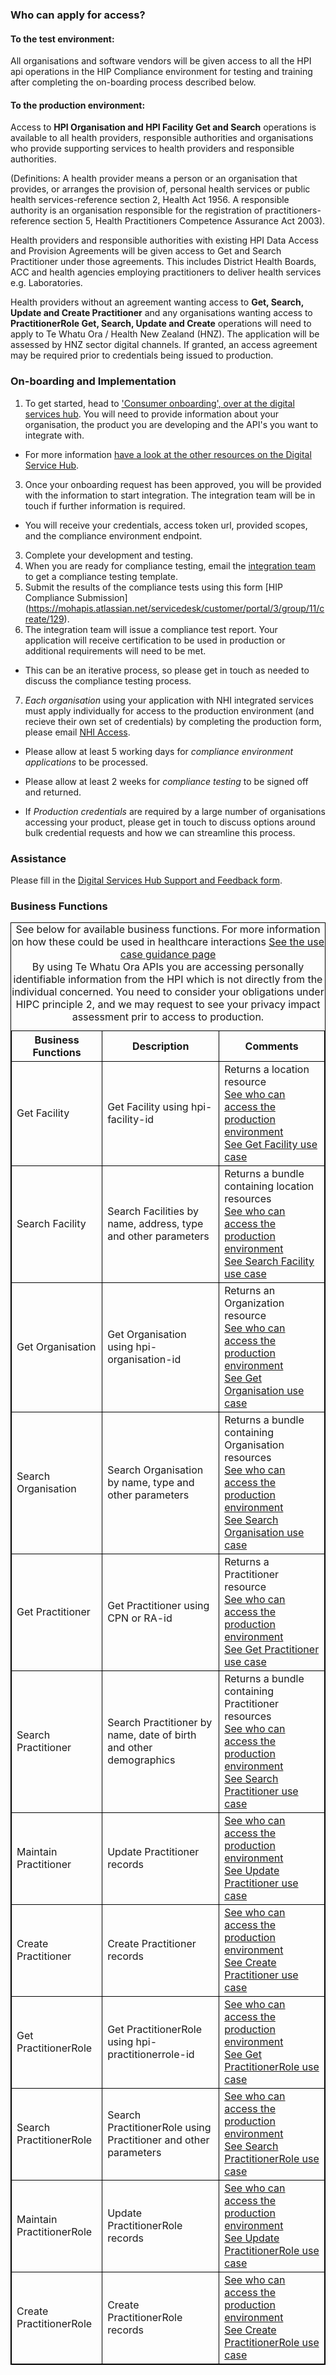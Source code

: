 

### Who can apply for access?

#### To the test environment:
All organisations and software vendors will be given access to all the HPI api operations in the HIP Compliance environment for testing and training after
completing the on-boarding process described below.

#### To the production environment:
Access to **HPI Organisation and HPI Facility Get and Search** operations is available to all health providers, responsible authorities and organisations who
provide supporting services to health providers and responsible authorities.

(Definitions: A health provider means a person or an organisation that provides, or arranges the provision of, personal health services or public health
services-reference section 2, Health Act 1956. A responsible authority is an organisation responsible for the registration of practitioners-reference section 5,
Health Practitioners Competence Assurance Act 2003).

Health providers and responsible authorities with existing HPI Data Access and Provision Agreements will be given access to Get and Search Practitioner under those
agreements. This includes District Health Boards, ACC and health agencies employing practitioners to deliver health services e.g. Laboratories.

Health providers without an agreement wanting access to **Get, Search, Update and Create Practitioner** and any organisations wanting access to **PractitionerRole Get, Search,
Update and Create** operations will need to apply to Te Whatu Ora / Health New Zealand (HNZ). The application will be assessed by HNZ sector digital channels. If granted, an access agreement may be required prior to credentials being issued to production.


### On-boarding and Implementation

1. To get started, head to ['Consumer onboarding', over at the digital services hub](https://www.tewhatuora.govt.nz/health-services-and-programmes/digital-health/digital-services-hub/consumer-onboarding/). You will need to provide information about your organisation, the product you are developing and the API's you want to integrate with.
  * For more information [have a look at the other resources on the Digital Service Hub](https://www.tewhatuora.govt.nz/health-services-and-programmes/digital-health/digital-services-hub/).
3. Once your onboarding request has been approved, you will be provided with the information to start integration. The integration team will be in touch if further information is required.
  * You will receive your credentials, access token url, provided scopes, and the compliance environment endpoint.
3. Complete your development and testing.
4. When you are ready for compliance testing, email the [integration team](mailto:integration@tewhatuora.govt.nz) to get a compliance testing template.
5. Submit the results of the compliance tests using this form [HIP Compliance Submission] (https://mohapis.atlassian.net/servicedesk/customer/portal/3/group/11/create/129).
6. The integration team will issue a compliance test report. Your application will receive certification to be used in production or additional requirements will need to be met.
  * This can be an iterative process, so please get in touch as needed to discuss the compliance testing process.
7. _Each organisation_ using your application with NHI integrated services must apply individually for access to the production environment (and recieve their own set of credentials) by completing the production form, please email [NHI Access](mailto:nhi_access@health.govt.nz).
* Please allow at least 5 working days for _compliance environment applications_ to be processed.

* Please allow at least 2 weeks for _compliance testing_ to be signed off and returned.

* If _Production credentials_ are required by a large number of organisations accessing your product, please get in touch to discuss options around bulk credential requests and how we can streamline this process.


### Assistance

Please fill in the [Digital Services Hub Support and Feedback form](https://mohapis.atlassian.net/servicedesk/customer/portal/3/group/35/create/112).


<h3>Business Functions</h3>
<table>
<style>
table, th, td {
  border: 1px solid black;
  border-collapse: collapse;
}
</style>
<caption>See below for available business functions. For more information on how these could be used in healthcare interactions <a href="Guidance.html">See the use case guidance page</a> <br /> By using Te Whatu Ora APIs you are accessing personally identifiable information from the HPI which is not directly from the individual concerned. You need to consider your obligations under HIPC principle 2, and we may request to see your privacy impact assessment prir to access to production. </caption>
<tr><th>Business Functions</th>
<th>Description</th>
<th>Comments</th></tr>

<tr><td>Get Facility</td>
<td>Get Facility using hpi-facility-id</td>
<td>Returns a location resource <br /> 
<a href="Onboarding.html#to-the-production-environment">See who can access the production environment</a> <br />
<a href="getLocation.html">See Get Facility use case</a></td></tr>

<tr><td>Search Facility</td>
<td>Search Facilities by name, address, type and other parameters</td>
<td>Returns a bundle containing location resources <br /> 
<a href="Onboarding.html#to-the-production-environment">See who can access the production environment</a> <br />
<a href="searchLocation.html">See Search Facility use case</a></td></tr>

<tr><td>Get Organisation</td>
<td>Get Organisation using hpi-organisation-id</td>
<td>Returns an Organization resource <br /> 
<a href="Onboarding.html#to-the-production-environment">See who can access the production environment</a> <br />
<a href="getOrganization.html">See Get Organisation use case</a></td></tr>

<tr><td>Search Organisation</td>
<td>Search Organisation by name, type and other parameters</td>
<td>Returns a bundle containing Organisation resources <br /> 
<a href="Onboarding.html#to-the-production-environment">See who can access the production environment</a> <br />
<a href="searchOrganization.html">See Search Organisation use case</a></td></tr>

<tr><td>Get Practitioner</td>
<td>Get Practitioner using CPN or RA-id</td>
<td>Returns a Practitioner resource <br /> 
<a href="Onboarding.html#to-the-production-environment">See who can access the production environment</a> <br />
<a href="getPractitioner.html">See Get Practitioner use case</a></td></tr>

<tr><td> Search Practitioner</td>
<td>Search Practitioner by name, date of birth and other demographics</td>
<td>Returns a bundle containing Practitioner resources <br /> 
<a href="Onboarding.html#to-the-production-environment">See who can access the production environment</a> <br />
<a href="searchPractitioner.html">See Search Practitioner use case</a></td></tr>

<tr><td>Maintain Practitioner </td>
<td>Update Practitioner records</td>
<td><a href="Onboarding.html#to-the-production-environment">See who can access the production environment</a> <br />
<a href="updatePractitioner.html">See Update Practitioner use case</a></td></tr>

<tr><td>Create Practitioner</td>
<td>Create Practitioner records</td>
<td><a href="Onboarding.html#to-the-production-environment">See who can access the production environment</a> <br />
<a href="createPractitioner.html">See Create Practitioner use case</a></td></tr>

<tr><td>Get PractitionerRole </td>
<td>Get PractitionerRole using hpi-practitionerrole-id</td>
<td><a href="Onboarding.html#to-the-production-environment">See who can access the production environment</a> <br />
<a href="getPracRole.html">See Get PractitionerRole use case</a></td></tr>

<tr><td> Search PractitionerRole </td>
<td>Search PractitionerRole using Practitioner and other parameters</td>
<td><a href="Onboarding.html#to-the-production-environment">See who can access the production environment</a> <br />
<a href="searchPracRole.html">See Search PractitionerRole use case</a></td></tr>

<tr><td>Maintain PractitionerRole </td>
<td>Update PractitionerRole records</td>
<td><a href="Onboarding.html#to-the-production-environment">See who can access the production environment</a> <br />
<a href="updatePracRole.html">See Update PractitionerRole use case</a></td></tr>

<tr><td> Create PractitionerRole </td>
<td>Create PractitionerRole records</td>
<td><a href="Onboarding.html#to-the-production-environment">See who can access the production environment</a> <br />
<a href="createPracRole.html">See Create PractitionerRole use case</a></td></tr>
</table>
